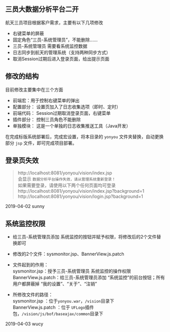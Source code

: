 ﻿﻿﻿﻿﻿﻿﻿﻿﻿﻿﻿﻿﻿## 三员大数据分析平台二开  航天三员项目根据客户需求，主要有以下几项修改  - 右键菜单的屏蔽      - 固定角色“三员-系统管理员”，不能删除......   - 三员-系统管理员 需要看系统监控数据  - 日志同步到航天的管理系统（支持两种同步方式）  - 取消Session过期后进入登录页面，给出提示页面  ## 修改的结构  目前修改主要集中在三个方面  - 前端宏：用于控制右键菜单的弹出  - 配置部分： 设置页加入了日志收集选项（即时、定时）  - 前端代码： Session过期取消登录页面，右键菜单  - 插件部分： 控制三员角色不能删除  - 单独模块： 这是一个单独的日志收集推送工具（Java开发）  在完成标版系统部署后，完成宏设置，将本目录的 `yonyou` 文件夹替换，自动更换部分 `jsp` 文件，即可完成项目部署。  ## 登录页失效  > http://localhost:8081/yonyou/vision/index.jsp      会显示 `数据分析平台操作失效，请从管理系统重新登录！`       如果需要登录，请使用以下两个任何页面均可登录       > http://localhost:8081/yonyou/vision/index.jsp?background=1       > http://localhost:8081/yonyou/vision/login.jsp?background=1  2019-04-02 sunny  ## 系统监控权限  - 给三员-系统管理员添加 系统监控的按钮并赋予权限，将修改后的2个文件替换即可  - 修改的2个文件：sysmonitor.jsp、BannerView.js.patch  - 文件起到的作用：     sysmonitor.jsp：授予三员-系统管理员 系统监控的操作权限     BannerView.js.patch：给三员-系统管理员添加 “系统监控”的前台按钮；所有用户都屏蔽掉 “我的设置”、“关于”、“注销”      - 所修改文件的路径：   sysmonitor.jsp ：位于`yonyou.war`，`/vision`目录下   BannerView.js.patch ：位于 `UFLogo`插件包，`/vision/js/bof/baseajax/common`目录下  2019-04-03 wucy  